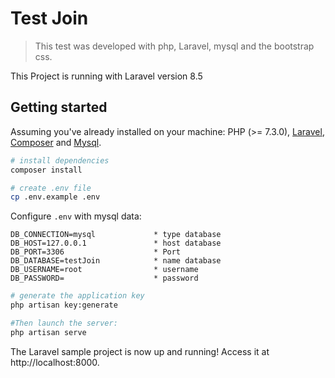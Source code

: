 # Test Join

> This test was developed with php, Laravel, mysql and the bootstrap css.

This Project is running with Laravel version 8.5

## Getting started

Assuming you've already installed on your machine: PHP (>= 7.3.0), [Laravel](https://laravel.com), [Composer](https://getcomposer.org) and [Mysql](https://www.mysql.com/de/downloads/).

``` bash
# install dependencies
composer install

# create .env file
cp .env.example .env
```

Configure ```.env``` with mysql data:
``` code
DB_CONNECTION=mysql             * type database
DB_HOST=127.0.0.1               * host database
DB_PORT=3306                    * Port 
DB_DATABASE=testJoin            * name database
DB_USERNAME=root                * username 
DB_PASSWORD=                    * password
```
``` bash
# generate the application key
php artisan key:generate

#Then launch the server:
php artisan serve
```

The Laravel sample project is now up and running! Access it at http://localhost:8000.